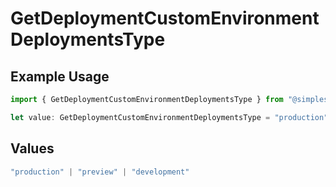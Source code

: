 # GetDeploymentCustomEnvironmentDeploymentsType

## Example Usage

```typescript
import { GetDeploymentCustomEnvironmentDeploymentsType } from "@simplesagar/vercel/models/getdeploymentop.js";

let value: GetDeploymentCustomEnvironmentDeploymentsType = "production";
```

## Values

```typescript
"production" | "preview" | "development"
```